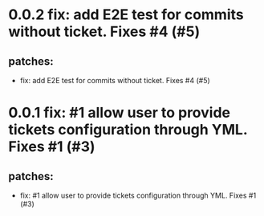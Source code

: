 # 0.0.2 fix: add E2E test for commits without ticket. Fixes #4 (#5)

## patches:
* fix: add E2E test for commits without ticket. Fixes #4 (#5)

# 0.0.1 fix: #1 allow user to provide tickets configuration through YML. Fixes #1 (#3)

## patches:
* fix: #1 allow user to provide tickets configuration through YML. Fixes #1 (#3)


